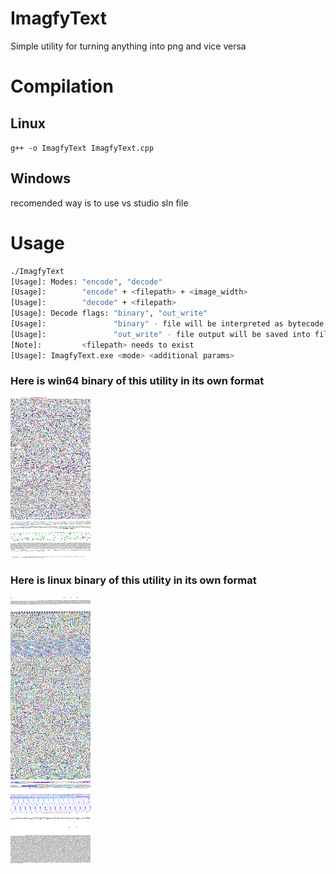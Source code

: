 # ImagfyText
 Simple utility for turning anything into png and vice versa

# Compilation

## Linux
`g++ -o ImagfyText ImagfyText.cpp`

## Windows

recomended way is to use vs studio sln file

# Usage
```bash
./ImagfyText
[Usage]: Modes: "encode", "decode"
[Usage]:        "encode" + <filepath> + <image_width>
[Usage]:        "decode" + <filepath>
[Usage]: Decode flags: "binary", "out_write"
[Usage]:               "binary" - file will be interpreted as bytecode rather than ascii characters (file wont be printed but it will be saved on drive)
[Usage]:               "out_write" - file output will be saved into file
[Note]:         <filepath> needs to exist
[Usage]: ImagfyText.exe <mode> <additional params>
```
### Here is win64 binary of this utility in its own format
![win_64_binary](https://github.com/F1L1Pv2/ImagfyText/blob/main/ImagfyText_win64.exe.png?raw=true)

### Here is linux binary of this utility in its own format
![linux_binary](https://github.com/F1L1Pv2/ImagfyText/blob/main/ImagfyText_linux.png?raw=true)
